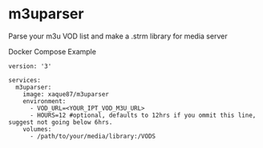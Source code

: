 # m3uparser
Parse your m3u VOD list and make a .strm library for media server

Docker Compose Example

```
version: '3'

services:
  m3uparser:
    image: xaque87/m3uparser
    environment:
      - VOD_URL=<YOUR_IPT_VOD_M3U_URL>
      - HOURS=12 #optional, defaults to 12hrs if you ommit this line, suggest not going below 6hrs.
    volumes:
      - /path/to/your/media/library:/VODS

```
